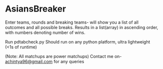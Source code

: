 # AsiansBreaker

Enter teams, rounds and breaking teams- will show you a list of all outcomes and all possible breaks.
Results in a list(array) in ascending order, with numbers denoting number of wins.

Run pdtabcheck.py
Should run on any python platform, ultra lightweight (<1s of runtime)



(Note: All matchups are power matchups)
Contact me on- achintya96@gmail.com for any queries 
